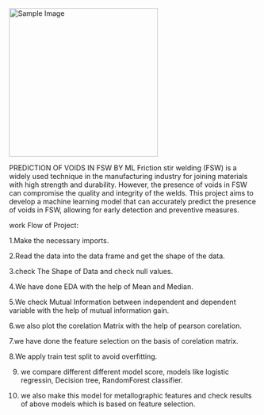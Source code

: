 <img src="[https://example.com/image.jpg](https://www.google.com/url?sa=i&url=https%3A%2F%2Fwww.assemblymag.com%2Farticles%2F94007-friction-stir-welding-expands-its-reach&psig=AOvVaw08IPhiP_6V9Y5uWz-Fkr_w&ust=1693587853705000&source=images&cd=vfe&opi=89978449&ved=0CA4QjRxqFwoTCJD3r-Swh4EDFQAAAAAdAAAAABAI)" alt="Sample Image" width="300">


PREDICTION OF VOIDS IN FSW BY ML
Friction stir welding (FSW) is a widely used technique in the manufacturing industry for joining materials with high strength and durability. However, the presence of voids in FSW can compromise the quality and integrity of the welds. This project aims to develop a machine learning model that can accurately predict the presence of voids in FSW, allowing for early detection and preventive measures.


work Flow of Project:

1.Make the necessary imports.

2.Read the data into the data frame and get the shape of the data.

3.check The Shape of Data and check null values.

4.We have done EDA with the help of Mean and Median.

5.We check Mutual Information between independent and dependent variable with the help of mutual information gain.

6.we also plot the corelation Matrix with the help of pearson corelation.

7.we have done the feature selection on the basis of corelation matrix.

8.We apply train test split to avoid overfitting.

9. we compare different different model score, models like logistic regressin, Decision tree, RandomForest classifier.

10. we also make this model for metallographic features and check results of above models which is based on feature selection.

